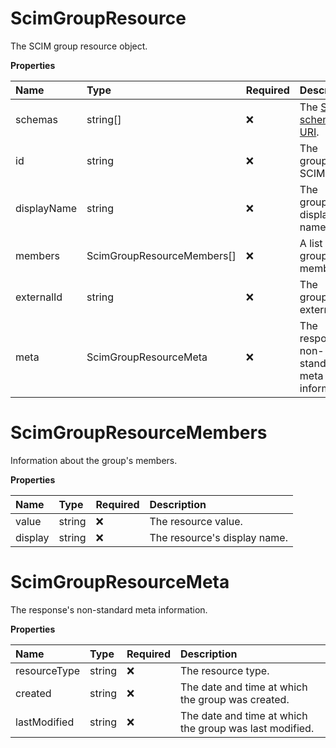 # ScimGroupResource

The SCIM group resource object.

**Properties**

| Name        | Type                       | Required | Description                                                              |
| :---------- | :------------------------- | :------- | :----------------------------------------------------------------------- |
| schemas     | string[]                   | ❌       | The [SCIM schema URI](https://www.iana.org/assignments/scim/scim.xhtml). |
| id          | string                     | ❌       | The group's SCIM ID.                                                     |
| displayName | string                     | ❌       | The group's display name.                                                |
| members     | ScimGroupResourceMembers[] | ❌       | A list of the group's members.                                           |
| externalId  | string                     | ❌       | The group's external ID.                                                 |
| meta        | ScimGroupResourceMeta      | ❌       | The response's non-standard meta information.                            |

# ScimGroupResourceMembers

Information about the group's members.

**Properties**

| Name    | Type   | Required | Description                  |
| :------ | :----- | :------- | :--------------------------- |
| value   | string | ❌       | The resource value.          |
| display | string | ❌       | The resource's display name. |

# ScimGroupResourceMeta

The response's non-standard meta information.

**Properties**

| Name         | Type   | Required | Description                                             |
| :----------- | :----- | :------- | :------------------------------------------------------ |
| resourceType | string | ❌       | The resource type.                                      |
| created      | string | ❌       | The date and time at which the group was created.       |
| lastModified | string | ❌       | The date and time at which the group was last modified. |

<!-- This file was generated by liblab | https://liblab.com/ -->
